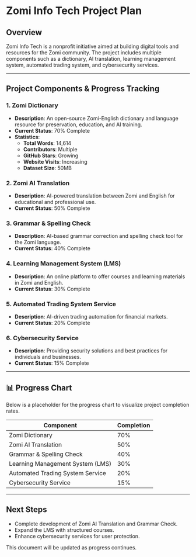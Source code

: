 # Zomi Info Tech Project Plan

## Overview
Zomi Info Tech is a nonprofit initiative aimed at building digital tools and resources for the Zomi community. The project includes multiple components such as a dictionary, AI translation, learning management system, automated trading system, and cybersecurity services.

---

## Project Components & Progress Tracking

### 1. Zomi Dictionary
- **Description**: An open-source Zomi-English dictionary and language resource for preservation, education, and AI training.
- **Current Status**: 70% Complete
- **Statistics**:
  - **Total Words**: 14,614
  - **Contributors**: Multiple
  - **GitHub Stars**: Growing
  - **Website Visits**: Increasing
  - **Dataset Size**: 50MB

### 2. Zomi AI Translation
- **Description**: AI-powered translation between Zomi and English for educational and professional use.
- **Current Status**: 50% Complete

### 3. Grammar & Spelling Check
- **Description**: AI-based grammar correction and spelling check tool for the Zomi language.
- **Current Status**: 40% Complete

### 4. Learning Management System (LMS)
- **Description**: An online platform to offer courses and learning materials in Zomi and English.
- **Current Status**: 30% Complete

### 5. Automated Trading System Service
- **Description**: AI-driven trading automation for financial markets.
- **Current Status**: 20% Complete

### 6. Cybersecurity Service
- **Description**: Providing security solutions and best practices for individuals and businesses.
- **Current Status**: 15% Complete

---

## 📊 Progress Chart

Below is a placeholder for the progress chart to visualize project completion rates.

| Component                         | Completion |
|----------------------------------|------------|
| Zomi Dictionary                   | 70%       |
| Zomi AI Translation               | 50%       |
| Grammar & Spelling Check          | 40%       |
| Learning Management System (LMS)  | 30%       |
| Automated Trading System Service  | 20%       |
| Cybersecurity Service             | 15%       |

---

## Next Steps
- Complete development of Zomi AI Translation and Grammar Check.
- Expand the LMS with structured courses.
- Enhance cybersecurity services for user protection.

This document will be updated as progress continues.

